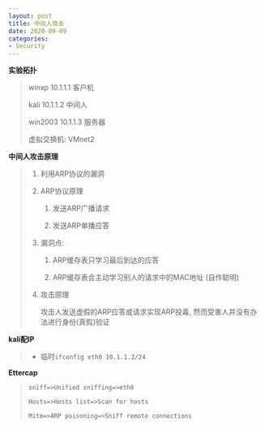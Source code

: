 ```yaml
---
layout: post
title: 中间人攻击
date: 2020-09-09
categories:
- Security
---
```

**实验拓扑**

> winxp 10.1.1.1  客户机
>
> kali 10.1.1.2  中间人
>
> win2003 10.1.1.3  服务器
>
> 虚拟交换机: VMnet2

**中间人攻击原理**

> 1. 利用ARP协议的漏洞
>
> 2. ARP协议原理
>
>    1)  发送ARP广播请求
>
>    2)  发送ARP单播应答
>
> 3. 漏洞点:  
>
>    1) ARP缓存表只学习最后到达的应答
>
>    2) ARP缓存表会主动学习别人的请求中的MAC地址 (自作聪明)
>
> 4. 攻击原理
>
>    攻击人发送虚假的ARP应答或请求实现ARP投毒, 然而受害人并没有办法进行身份(真假)验证

**kali配IP**

> * 临时`ifconfig eth0 10.1.1.2/24`

**Ettercap**

> `sniff=>Unified sniffing=>eth0 `
>
> `Hosts=>Hosts list=>Scan for hosts`
>
> `Mitm=>ARP poisoning=>Sniff remote connections` 
